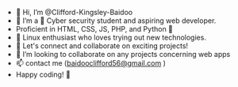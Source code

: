 - 👋 Hi, I’m @Clifford-Kingsley-Baidoo
- 👀 I’m a 👋 Cyber security student and aspiring web developer.
-  Proficient in HTML, CSS, JS, PHP, and Python 🐍
- 🐧 Linux enthusiast who loves trying out new technologies.
- 🤝  Let's connect and collaborate on exciting projects!
- 👀 I’m looking to collaborate on any projects concerning web apps
- 📫 contact me (baidooclifford56@gmail.com )
-  Happy coding! 🚀

<!---
Clifford-Baidoo/Clifford-Baidoo is a ✨ special ✨ repository because its `README.md` (this file) appears on your GitHub profile.
You can click the Preview link to take a look at your changes.
--->
